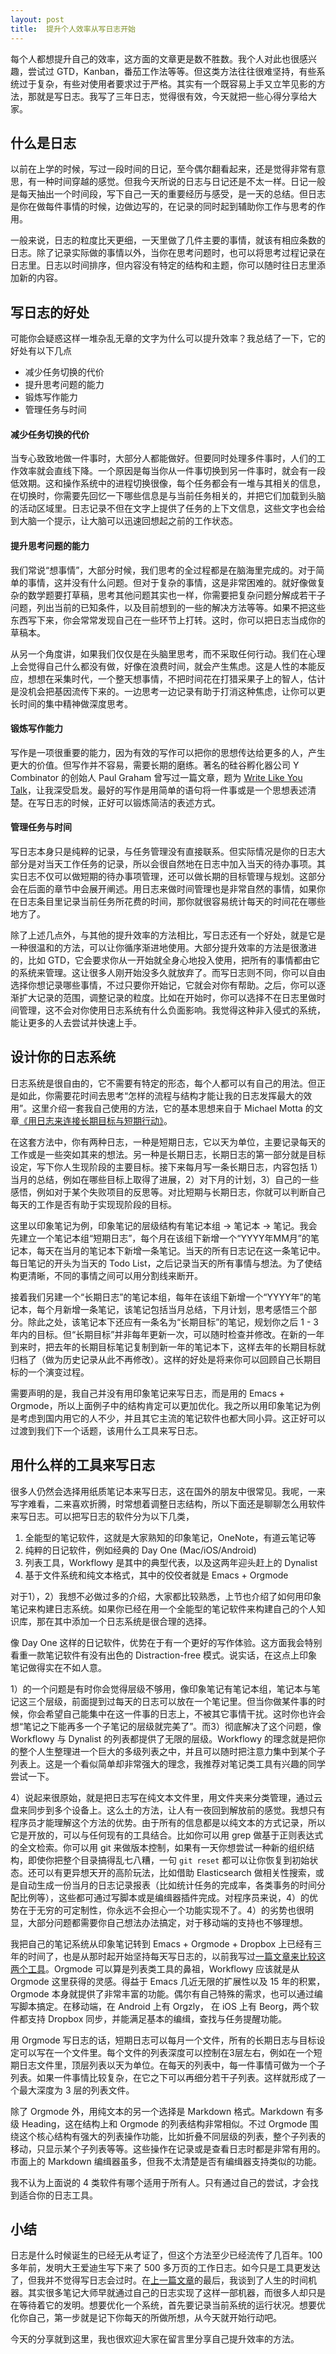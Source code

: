 ```yaml
---
layout: post
title:  提升个人效率从写日志开始
---
```


每个人都想提升自己的效率，这方面的文章更是数不胜数。我个人对此也很感兴趣，尝试过 GTD，Kanban，番茄工作法等等。但这类方法往往很难坚持，有些系统过于复杂，有些对使用者要求过于严格。其实有一个既容易上手又立竿见影的方法，那就是写日志。我写了三年日志，觉得很有效，今天就把一些心得分享给大家。

什么是日志
---------
以前在上学的时候，写过一段时间的日记，至今偶尔翻看起来，还是觉得非常有意思，有一种时间穿越的感觉。但我今天所说的日志与日记还是不太一样。日记一般是每天抽出一个时间段，写下自己一天的重要经历与感受，是一天的总结。但日志是你在做每件事情的时候，边做边写的，在记录的同时起到辅助你工作与思考的作用。

一般来说，日志的粒度比天更细，一天里做了几件主要的事情，就该有相应条数的日志。除了记录实际做的事情以外，当你在思考问题时，也可以将思考过程记录在日志里。日志以时间排序，但内容没有特定的结构和主题，你可以随时往日志里添加新的内容。

写日志的好处
----------
可能你会疑惑这样一堆杂乱无章的文字为什么可以提升效率？我总结了一下，它的好处有以下几点

- 减少任务切换的代价
- 提升思考问题的能力
- 锻炼写作能力
- 管理任务与时间

#### 减少任务切换的代价
当专心致致地做一件事时，大部分人都能做好。但要同时处理多件事时，人们的工作效率就会直线下降。一个原因是每当你从一件事切换到另一件事时，就会有一段低效期。这和操作系统中的进程切换很像，每个任务都会有一堆与其相关的信息，在切换时，你需要先回忆一下哪些信息是与当前任务相关的，并把它们加载到头脑的活动区域里。日志记录不但在文字上提供了任务的上下文信息，这些文字也会给到大脑一个提示，让大脑可以迅速回想起之前的工作状态。

#### 提升思考问题的能力
我们常说“想事情”，大部分时候，我们思考的全过程都是在脑海里完成的。对于简单的事情，这并没有什么问题。但对于复杂的事情，这是非常困难的。就好像做复杂的数学题要打草稿，思考其他问题其实也一样，你需要把复杂问题分解成若干子问题，列出当前的已知条件，以及目前想到的一些的解决方法等等。如果不把这些东西写下来，你会常常发现自己在一些环节上打转。这时，你可以把日志当成你的草稿本。

从另一个角度讲，如果我们仅仅是在头脑里思考，而不采取任何行动。我们在心理上会觉得自己什么都没有做，好像在浪费时间，就会产生焦虑。这是人性的本能反应，想想在采集时代，一个整天想事情，不把时间花在打猎采果子上的智人，估计是没机会把基因流传下来的。一边思考一边记录有助于打消这种焦虑，让你可以更长时间的集中精神做深度思考。

#### 锻炼写作能力
写作是一项很重要的能力，因为有效的写作可以把你的思想传达给更多的人，产生更大的价值。但写作并不容易，需要长期的磨练。著名的硅谷孵化器公司 Y Combinator 的创始人 Paul Graham 曾写过一篇文章，题为 [Write Like You Talk](http://www.paulgraham.com/talk.html)，让我深受启发。最好的写作是用简单的语句将一件事或是一个思想表述清楚。在写日志的时候，正好可以锻炼简洁的表述方式。

#### 管理任务与时间
写日志本身只是纯粹的记录，与任务管理没有直接联系。但实际情况是你的日志大部分是对当天工作任务的记录，所以会很自然地在日志中加入当天的待办事项。其实日志不仅可以做短期的待办事项管理，还可以做长期的目标管理与规划。这部分会在后面的章节中会展开阐述。用日志来做时间管理也是非常自然的事情，如果你在日志条目里记录当前任务所花费的时间，那你就很容易统计每天的时间花在哪些地方了。

除了上述几点外，与其他的提升效率的方法相比，写日志还有一个好处，就是它是一种很温和的方法，可以让你循序渐进地使用。大部分提升效率的方法是很激进的，比如 GTD，它会要求你从一开始就全身心地投入使用，把所有的事情都由它的系统来管理。这让很多人刚开始没多久就放弃了。而写日志则不同，你可以自由选择你想记录哪些事情，不过只要你开始记，它就会对你有帮助。之后，你可以逐渐扩大记录的范围，调整记录的粒度。比如在开始时，你可以选择不在日志里做时间管理，这不会对你使用日志系统有什么负面影响。我觉得这种非入侵式的系统，能让更多的人去尝试并快速上手。

设计你的日志系统
--------------
日志系统是很自由的，它不需要有特定的形态，每个人都可以有自己的用法。但正是如此，你需要花时间去思考“怎样的流程与结构才能让我的日志发挥最大的效用”。这里介绍一套我自己使用的方法，它的基本思想来自于 Michael Motta 的文章[《用日志来连接长期目标与短期行动》](https://medium.com/the-mission/how-i-use-journaling-to-align-my-long-term-goals-and-short-term-actions-964582217257)。

在这套方法中，你有两种日志，一种是短期日志，它以天为单位，主要记录每天的工作或是一些突如其来的想法。另一种是长期日志，长期日志的第一部分就是目标设定，写下你人生现阶段的主要目标。接下来每月写一条长期日志，内容包括 1）当月的总结，例如在哪些目标上取得了进展，2）对下月的计划，3）自己的一些感悟，例如对于某个失败项目的反思等。对比短期与长期日志，你就可以判断自己每天的工作是否有助于实现现阶段的目标。

这里以印象笔记为例，印象笔记的层级结构有笔记本组 -> 笔记本 -> 笔记。我会先建立一个笔记本组“短期日志”，每个月在该组下新增一个“YYYY年MM月”的笔记本，每天在当月的笔记本下新增一条笔记。当天的所有日志记在这一条笔记中。每日笔记的开头为当天的 Todo List，之后记录当天的所有事情与想法。为了使结构更清晰，不同的事情之间可以用分割线来断开。

接着我们另建一个“长期日志”的笔记本组，每年在该组下新增一个“YYYY年”的笔记本，每个月新增一条笔记，该笔记包括当月总结，下月计划，思考感悟三个部分。除此之处，该笔记本下还应有一条名为“长期目标”的笔记，规划你之后 1 - 3 年内的目标。但“长期目标”并非每年更新一次，可以随时检查并修改。在新的一年到来时，把去年的长期目标笔记复制到新一年的笔记本下，这样去年的长期目标就归档了（做为历史记录从此不再修改）。这样的好处是将来你可以回顾自己长期目标的一个演变过程。

需要声明的是，我自己并没有用印象笔记来写日志，而是用的 Emacs + Orgmode，所以上面例子中的结构肯定可以更加优化。我之所以用印象笔记为例是考虑到国内用它的人不少，并且其它主流的笔记软件也都大同小异。这正好可以过渡到我们下一个话题，该用什么工具来写日志。

用什么样的工具来写日志
-------------------
很多人仍然会选择用纸质笔记本来写日志，这在国外的朋友中很常见。我呢，一来写字难看，二来喜欢折腾，时常想着调整日志结构，所以下面还是聊聊怎么用软件来写日志。可以把写日志的软件分为以下几类，

1. 全能型的笔记软件，这就是大家熟知的印象笔记，OneNote，有道云笔记等
2. 纯粹的日记软件，例如经典的 Day One (Mac/iOS/Android)
3. 列表工具，Workflowy 是其中的典型代表，以及这两年迎头赶上的 Dynalist
4. 基于文件系统和纯文本格式，其中的佼佼者就是 Emacs + Orgmode

对于1），2）我想不必做过多的介绍，大家都比较熟悉，上节也介绍了如何用印象笔记来构建日志系统。如果你已经在用一个全能型的笔记软件来构建自己的个人知识库，那在其中添加一个日志系统是很合理的选择。

像 Day One 这样的日记软件，优势在于有一个更好的写作体验。这方面我会特别看重一款笔记软件有没有出色的 Distraction-free 模式。说实话，在这点上印象笔记做得实在不如人意。

1）的一个问题是有时你会觉得层级不够用，像印象笔记有笔记本组，笔记本与笔记这三个层级，前面提到过每天的日志可以放在一个笔记里。但当你做某件事的时候，你会希望自己能集中在这一件事的日志上，不被其它事情干扰。这时你也许会想“笔记之下能再多一个子笔记的层级就完美了”。而3）彻底解决了这个问题，像 Workflowy 与 Dynalist 的列表都提供了无限的层级。Workflowy 的理念就是把你的整个人生整理进一个巨大的多级列表之中，并且可以随时把注意力集中到某个子列表上。这是一个看似简单却非常强大的理念，我推荐对笔记类工具有兴趣的同学尝试一下。

4）说起来很原始，就是把日志写在纯文本文件里，用文件夹来分类管理，通过云盘来同步到多个设备上。这么土的方法，让人有一夜回到解放前的感觉。我想只有程序员才能理解这个方法的优势。由于所有的信息都是以纯文本的方式记录，所以它是开放的，可以与任何现有的工具结合。比如你可以用 grep 做基于正则表达式的全文检索。你可以用 git 来做版本控制，如果有一天你想尝试一种新的组织结构，即使你把整个目录搞得乱七八糟，一句 `git reset` 都可以让你恢复到初始状态。还可以有更异想天开的高阶玩法，比如借助 Elasticsearch 做相关性搜索，或是自动生成一份当月的日志记录报表（比如统计任务的完成率，各类事务的时间分配比例等），这些都可通过写脚本或是编缉器插件完成。对程序员来说，4）的优势在于无穷的可定制性，你永远不会担心一个功能实现不了。4）的劣势也很明显，大部分问题都需要你自己想法办法搞定，对于移动端的支持也不够理想。

我把自己的笔记系统从印象笔记转到 Emacs + Orgmode + Dropbox 上已经有三年的时间了，也是从那时起开始坚持每天写日志的，以前我写过[一篇文章来比较这两个工具](https://www.yejianye.com/2015/11/14/bye-evernote-hello-orgmode/)。Orgmode 可以算是列表类工具的鼻祖，Workflowy 应该就是从 Orgmode 这里获得的灵感。得益于 Emacs 几近无限的扩展性以及 15 年的积累，Orgmode 本身就提供了非常丰富的功能。偶尔有自己特殊的需求，也可以通过编写脚本搞定。在移动端，在 Android 上有 Orgzly， 在 iOS 上有 Beorg，两个软件都支持 Dropbox 同步，并能满足基本的编缉，查找与任务提醒功能。

用 Orgmode 写日志的话，短期日志可以每月一个文件，所有的长期日志与目标设定可以写在一个文件里。每个文件的列表深度可以控制在3层左右，例如在一个短期日志文件里，顶层列表以天为单位。在每天的列表中，每一件事情可做为一个子列表。如果一件事情比较复杂，在它之下可以再细分若干子列表。这样就形成了一个最大深度为 3 层的列表文件。

除了 Orgmode 外，用纯文本的另一个选择是 Markdown 格式。Markdown 有多级 Heading，这在结构上和 Orgmode 的列表结构非常相似。不过 Orgmode 围绕这个核心结构有强大的列表操作功能，比如折叠不同层级的列表，整个子列表的移动，只显示某个子列表等等。这些操作在记录或是查看日志时都是非常有用的。市面上的 Markdown 编缉器虽多，但我不太清楚是否有编缉器支持类似的功能。

我不认为上面说的 4 类软件有哪个适用于所有人。只有通过自己的尝试，才会找到适合你的日志工具。

小结
----
日志是什么时候诞生的已经无从考证了，但这个方法至少已经流传了几百年。100 多年前，发明大王爱迪生写下来了 500 多万页的工作日志。如今只是工具更发达了，但我并不觉得写日志会过时。在[上一篇文章](https://www.yejianye.com/2018/02/10/time-machine/)的最后，我谈到了人生的时间机器。其实很多笔记大师早就通过自己的日志实现了这样一部机器，而很多人却只是在等待着它的发明。想要优化一个系统，首先要记录当前系统的运行状况。想要优化你自己，第一步就是记下你每天的所做所想，从今天就开始行动吧。

今天的分享就到这里，我也很欢迎大家在留言里分享自己提升效率的方法。
